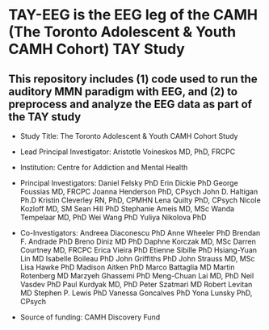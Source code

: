 # TAY-EEG is the EEG leg of the CAMH (The Toronto Adolescent & Youth CAMH Cohort) TAY Study

## This repository includes (1) code used to run the auditory MMN paradigm with EEG, and (2) to preprocess and analyze the EEG data as part of the TAY study


- Study Title:                  The Toronto Adolescent & Youth CAMH Cohort Study  

- Lead Principal Investigator:	      Aristotle Voineskos MD, PhD, FRCPC
- Institution:		                  Centre for Addiction and Mental Health 

- Principal Investigators:               Daniel Felsky PhD 
      Erin Dickie PhD
                                                          George Foussias MD, FRCPC
                                                          Joanna Henderson PhD, CPsych
                                                          John D. Haltigan Ph.D
                                                          Kristin Cleverley RN, PhD, CPMHN
                                                          Lena Quilty PhD, CPsych
                                                          Nicole Kozloff MD, SM
                                                          Sean Hill PhD
                                                          Stephanie Ameis MD, MSc
                                                          Wanda Tempelaar MD, PhD
                                                          Wei Wang PhD
                                                          Yuliya Nikolova PhD

- Co-Investigators:	                  Andreea Diaconescu PhD
				     Anne Wheeler PhD 
                                                         Brendan F. Andrade PhD
                                                         Breno Diniz MD PhD
                                                         Daphne Korczak MD, MSc
                                                         Darren Courtney MD, FRCPC
                                                         Erica Vieira PhD
                                                         Etienne Sibille PhD
                                                         Hsiang-Yuan Lin MD
                                                         Isabelle Boileau PhD 
                                                         John Griffiths PhD
                                                         John Strauss MD, MSc
                                                         Lisa Hawke PhD
     Madison Aitken PhD
                                                         Marco Battaglia MD
                                                         Martin Rotenberg MD
                                                         Marzyeh Ghassemi PhD
                                                         Meng-Chuan Lai MD, PhD
                                                         Neil Vasdev PhD
                                                         Paul Kurdyak MD, PhD
                                                         Peter Szatmari MD
                                                         Robert Levitan MD
                                                         Stephen P. Lewis PhD 
                                                         Vanessa Goncalves PhD
                                                         Yona Lunsky PhD, CPsych		

- Source of funding:       CAMH Discovery Fund

